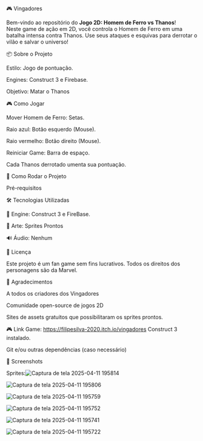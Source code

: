 🎮 Vingadores

Bem-vindo ao repositório do **Jogo 2D: Homem de Ferro vs Thanos**!  
Neste game de ação em 2D, você controla o Homem de Ferro em uma batalha intensa contra Thanos. Use seus ataques e esquivas para derrotar o vilão e salvar o universo!


📦 Sobre o Projeto

Estilo: Jogo de pontuação.

Engines: Construct 3 e Firebase.

Objetivo: Matar o Thanos 

🎮 Como Jogar

Mover Homem de Ferro: Setas.

Raio azul: Botão esquerdo (Mouse).

Raio vermelho: Botão direito (Mouse).

Reiniciar Game: Barra de espaço.

Cada Thanos derrotado umenta sua pontuação. 

🚀 Como Rodar o Projeto

Pré-requisitos

🛠 Tecnologias Utilizadas

🧱 Engine: Construct 3 e FireBase.

🎨 Arte: Sprites Prontos

🔊 Áudio: Nenhum

📄 Licença

Este projeto é um fan game sem fins lucrativos. Todos os direitos dos personagens são da Marvel.

🙌 Agradecimentos

A todos os criadores dos Vingadores

Comunidade open-source de jogos 2D

Sites de assets gratuitos que possibilitaram os sprites prontos.

🎮 Link Game: https://filipesilva-2020.itch.io/vingadores
Construct 3 instalado.

Git e/ou outras dependências (caso necessário)

📸 Screenshots

Sprites:![Captura de tela 2025-04-11 195814](https://github.com/user-attachments/assets/b0b5f8e2-2ebc-4e6f-8779-1a1646f98400)

![Captura de tela 2025-04-11 195806](https://github.com/user-attachments/assets/8fd6f391-bafa-452a-9789-c08efbc4bb1e)

![Captura de tela 2025-04-11 195759](https://github.com/user-attachments/assets/6b5eb6ab-c85e-4373-80ce-6a3767c61d7a)

![Captura de tela 2025-04-11 195752](https://github.com/user-attachments/assets/e953a3a6-24f0-420b-b9d9-509a0fe71f34)

![Captura de tela 2025-04-11 195741](https://github.com/user-attachments/assets/79ed19de-4196-408e-969d-cc1badf67bef)

![Captura de tela 2025-04-11 195722](https://github.com/user-attachments/assets/13ca3ac0-dcd6-4501-aaf7-3b59e4e003d1)




